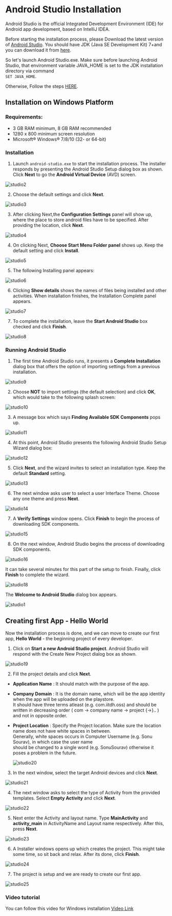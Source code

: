 # Android Studio Installation 
Android Studio is the official Integrated Development Environment (IDE) for Android app development, based on IntelliJ IDEA.

Before starting the installation process, please Download the latest version of [Android Studio](https://developer.android.com/studio/). You should have JDK (Java SE Development Kit) 7+and you can download it from [here](https://www.oracle.com/technetwork/java/javase/downloads/index.html).

So let's launch Android Studio.exe. Make sure before launching Android Studio, that environment variable JAVA_HOME is set to the JDK installation directory via command     
`SET JAVA_HOME`.   

Otherwise, Follow the steps [HERE](https://github.com/sonusourav/AAD_Resources/blob/master/Setting%20Environment%20Variable%20-%20JAVA_HOME.md#how-to-set-the-environment-variable-java_home).

## Installation on Windows Platform
### Requirements:

- 3 GB RAM minimum, 8 GB RAM recommended
- 1280 x 800 minimum screen resolution
- Microsoft® Windows® 7/8/10 (32- or 64-bit)

### Installation
1. Launch `android-studio.exe` to start the installation process. The installer responds by presenting the Android Studio Setup dialog box as shown. Click **Next** to go the **Android Virtual Device** (AVD) screen.

![studio2](https://user-images.githubusercontent.com/34706326/54194875-48228e80-44e3-11e9-80df-b52831f74061.jpg)

2. Choose the default settings and click **Next**.

![studio3](https://user-images.githubusercontent.com/34706326/54194592-9edb9880-44e2-11e9-924c-f1cc5edf661c.jpg)

3. After clicking Next,the **Configuration Settings** panel will show up, where the place to store android files have to be specified. After providing the location, click **Next**.

![studio4](https://user-images.githubusercontent.com/34706326/54194593-9edb9880-44e2-11e9-89ca-b58912709cd3.jpg)

4. On clicking Next, **Choose Start Menu Folder panel** shows up. Keep the default setting and click **Install**.

![studio5](https://user-images.githubusercontent.com/34706326/54194594-9edb9880-44e2-11e9-89a4-56c175913c72.jpg)

5. The following Installing panel appears:

![studio6](https://user-images.githubusercontent.com/34706326/54194595-9f742f00-44e2-11e9-9739-372893c3e78b.jpg)

6. Clicking **Show details** shows the names of files being installed and other activities. When installation finishes, the Installation Complete panel appears.

![studio7](https://user-images.githubusercontent.com/34706326/54194597-9f742f00-44e2-11e9-8376-dc989faabcc3.jpg)

7. To complete the installation, leave the **Start Android Studio** box checked and click **Finish**.

![studio8](https://user-images.githubusercontent.com/34706326/54194598-a00cc580-44e2-11e9-9c08-5bc5b9dd7cad.jpg)

### Running Android Studio

1. The first time Android Studio runs, it presents a **Complete Installation** dialog box that offers the option of importing settings from a previous installation.

![studio9](https://user-images.githubusercontent.com/34706326/54205116-af4c3d00-44fb-11e9-8878-08e1a8a4b023.jpg)

2. Choose **NOT** to import settings (the default selection) and click **OK**, which would take to the following splash screen:

![studio10](https://user-images.githubusercontent.com/34706326/54194599-a00cc580-44e2-11e9-8481-8006bfd88988.jpg)

3. A message box which says **Finding Available SDK Components** pops up.

![studio11](https://user-images.githubusercontent.com/34706326/54205045-8c218d80-44fb-11e9-800b-8b0a4990dfaa.jpg)

4. At this point, Android Studio presents the following Android Studio Setup Wizard dialog box:

![studio12](https://user-images.githubusercontent.com/34706326/54193652-8d918c80-44e0-11e9-876f-2bd587bc8925.jpg)

5. Click **Next**, and the wizard invites to select an installation type. Keep the default **Standard** setting.

![studio13](https://user-images.githubusercontent.com/34706326/54193654-8e2a2300-44e0-11e9-84a0-722fb4242645.jpg)

6. The next window asks user to select a user Interface Theme. Choose any one theme and press **Next**.

![studio14](https://user-images.githubusercontent.com/34706326/54193655-8ec2b980-44e0-11e9-8ad7-c5c6a7b2341c.jpg)

7. A **Verify Settings** window opens. Click **Finish** to begin the process of downloading SDK components.

![studio15](https://user-images.githubusercontent.com/34706326/54193657-8ec2b980-44e0-11e9-9d97-b8ccbbc1f3ee.jpg)

8. On the next window, Android Studio begins the process of downloading SDK components.

![studio16](https://user-images.githubusercontent.com/34706326/54193658-8ec2b980-44e0-11e9-8feb-15367ac4217b.jpg)

It can take several minutes for this part of the setup to finish. Finally, click **Finish** to complete the wizard.

![studio18](https://user-images.githubusercontent.com/34706326/54193661-8f5b5000-44e0-11e9-9ec6-a22ad471b5a0.jpg)

The **Welcome to Android Studio** dialog box appears.

![studio1](https://user-images.githubusercontent.com/34706326/54213076-cf82f880-4509-11e9-8837-87ceb525161b.jpg)

## Creating first App - **Hello World**

Now the installation process is done, and we can move to create our first app, **Hello World** - the beginning project of every developer.

1. Click on **Start a new Android Studio project**. Android Studio will respond with the Create New Project dialog box as shown.

![studio19](https://user-images.githubusercontent.com/34706326/54193662-8ff3e680-44e0-11e9-9986-d95a24405b4c.jpg)

2. Fill the project details and click **Next**.
- **Application Name** : It should match with the purpose of the app.
- **Company Domain**   : It is the domain name, which will be the app identity when the app will be uploaded on the playstore.     
                         It should have three terms atleast (e.g. com.iitdh.oss) and should be written in decreasing order ( com -> company name -> project {->}.. ) and not in opposite order.
- **Project Location** : Specify the Project location. Make sure the location name does not have white spaces in between.       
                         Generally, white spaces occurs in Computer Username (e.g. Sonu Sourav), in which case the user name      
                         should be changed to a single word (e.g. SonuSourav) otherwise it poses a problem in the future.
                   
  ![studio20](https://user-images.githubusercontent.com/34706326/54193664-8ff3e680-44e0-11e9-8ef0-bf5ea7d47f74.jpg)
                 
3. In the next window, select the target Android devices and click **Next**.

![studio21](https://user-images.githubusercontent.com/34706326/54193665-908c7d00-44e0-11e9-8c47-1e56a9b64c44.jpg)

4. The next window asks to select the type of Activity from the provided templates. Select **Empty Activity** and click **Next**.

![studio22](https://user-images.githubusercontent.com/34706326/54193667-908c7d00-44e0-11e9-8b5b-12f66b70a97c.jpg)

5. Next enter the Activity and layout name. Type **MainActivity** and **activity_main** in ActivityName and Layout name respectively. After this, press **Next**.

![studio23](https://user-images.githubusercontent.com/34706326/54193668-91251380-44e0-11e9-8489-1bf07a98f6bc.jpg)

6. A Installer windows opens up which creates the project. This might take some time, so sit back and relax. After its done, click **Finish**. 

![studio24](https://user-images.githubusercontent.com/34706326/54193669-91251380-44e0-11e9-9137-2e24500007a6.jpg)

7. The project is setup and we are ready to create our first app.

![studio25](https://user-images.githubusercontent.com/34706326/54193670-91251380-44e0-11e9-99b4-56443682f64a.jpg)


### Video tutorial 

You can follow this video for Windows installation 
[Video Link](https://developer.android.com/studio/videos/studio-install-windows.mp4)
